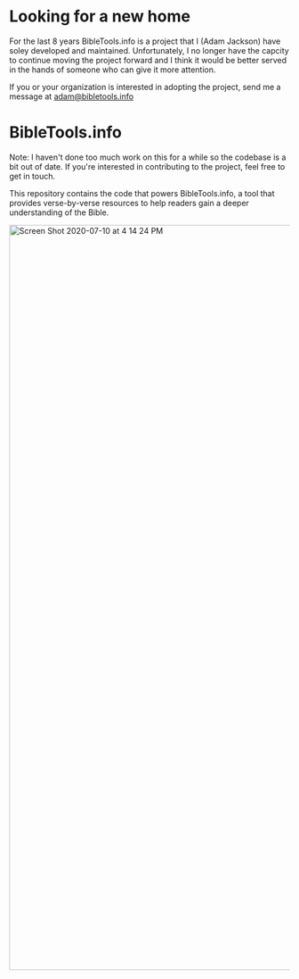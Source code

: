 # Looking for a new home

For the last 8 years BibleTools.info is a project that I (Adam Jackson) have soley developed and maintained. Unfortunately, I no longer have the capcity to continue moving the project forward and I think it would be better served in the hands of someone who can give it more attention.

If you or your organization is interested in adopting the project, send me a message at adam@bibletools.info

# BibleTools.info

Note: I haven't done too much work on this for a while so the codebase is a bit out of date. If you're interested in contributing to the project, feel free to get in touch.

This repository contains the code that powers BibleTools.info, a tool that provides verse-by-verse resources to help readers gain a deeper understanding of the Bible. 


<img width="1336" alt="Screen Shot 2020-07-10 at 4 14 24 PM" src="https://user-images.githubusercontent.com/740090/87197835-87741180-c2c8-11ea-97ae-255edf854cd9.png">
